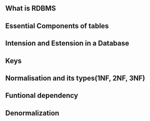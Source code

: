 ## What is RDBMS

## Essential Components of tables

## Intension and Estension in a Database

## Keys

## Normalisation and its types(1NF, 2NF, 3NF)

## Funtional dependency

## Denormalization
